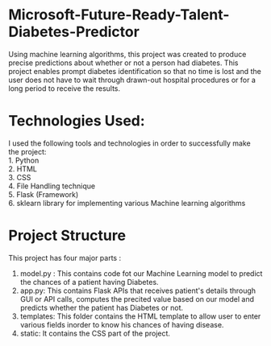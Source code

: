 # Microsoft-Future-Ready-Talent-Diabetes-Predictor
Using machine learning algorithms, this project was created to produce precise predictions about whether or not a person had diabetes. 
This project enables prompt diabetes identification so that no time is lost and the user does not have to wait through drawn-out hospital procedures or for a long period to receive the results.

# Technologies Used: #
  I used the following tools and technologies in order to successfully make the project: <br />
    1. Python <br />
    2. HTML <br />
    3. CSS <br />
    4. File Handling technique <br />
    5. Flask (Framework) <br />
    6. sklearn library for implementing various Machine learning algorithms <br />
    
   
  # Project Structure #
   This project has four major parts : <br />
   1. model.py : This contains code fot our Machine Learning model to predict the chances of a patient having Diabetes. <br />
   2. app.py: This contains Flask APIs that receives patient's details through GUI or API calls, computes the precited value based on our model and predicts whether the  patient has Diabetes or not. <br />
   3. templates: This folder contains the HTML template to allow user to enter various fields inorder to know his chances of having        disease.  <br />
   4. static: It contains the CSS part of the project.  <br />
   
